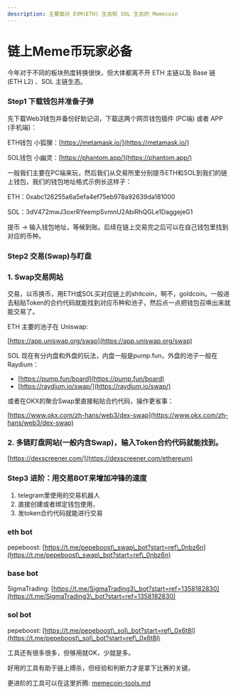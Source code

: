 ```yaml
---
description: 主要面对 EVM(ETH) 生态和 SOL 生态的 Memecoin
---
```


# 链上Meme币玩家必备



今年对于不同的板块热度转换很快，但大体都离不开 ETH 主链以及 Base 链 (ETH L2) 、SOL 主链生态。

### Step1 下载钱包并准备子弹

先下载Web3钱包并备份好助记词，下载这两个网页钱包插件 (PC端) 或者 APP (手机端)：

ETH钱包 小狐狸：[https://metamask.io/](https://metamask.io/)

SOL钱包 小幽灵：[https://phantom.app/](https://phantom.app/)

一般我们主要在PC端来玩，然后我们从交易所里分别提币ETH和SOL到我们的链上钱包，我们的钱包地址格式示例长这样子：

ETH：0xabc126255a6a5efa4ef75eb978a92639da181000

SOL：3dV472mwJ3oxrRYeempSvmnU2AbiRhQGLe1DaggejeG1

提币 -> 输入钱包地址，等候到账。后续在链上交易完之后可以在自己钱包里找到对应的币种。



### Step2 交易(Swap)与盯盘

### 1. Swap交易网站

交易，以币换币，用ETH或SOL买对应链上的shitcoin，啊不，goldcoin。一般进去粘贴Token的合约代码就能找到对应币种和池子，然后点一点把钱包召唤出来就能交易了。

ETH 主要的池子在 Uniswap:&#x20;

[https://app.uniswap.org/swap](https://app.uniswap.org/swap)

SOL 现在有分内盘和外盘的玩法，内盘一般是pump.fun，外盘的池子一般在 Raydium：

* [https://pump.fun/board](https://pump.fun/board)
* [https://raydium.io/swap/](https://raydium.io/swap/)

或者在OKX的聚合Swap里直接粘贴合约代码，操作更省事：

[https://www.okx.com/zh-hans/web3/dex-swap](https://www.okx.com/zh-hans/web3/dex-swap)



### 2. 多链盯盘网站(一般内含Swap)，输入Token合约代码就能找到。

[https://dexscreener.com/](https://dexscreener.com/ethereum)



### Step3 进阶：用交易BOT来增加冲锋的速度

1. telegram里使用的交易机器人
2. 直接创建或者绑定钱包使用，
3. 发token合约代码就能进行交易&#x20;

### eth bot

pepeboost: [https://t.me/pepeboost\_swap\_bot?start=ref\_0nbz6n](https://t.me/pepeboost\_swap\_bot?start=ref\_0nbz6n)

### base bot

SigmaTrading: [https://t.me/SigmaTrading3\_bot?start=ref=1358182830](https://t.me/SigmaTrading3\_bot?start=ref=1358182830)

### sol bot&#x20;

pepeboost: [https://t.me/pepeboost\_sol\_bot?start=ref\_0x6t8l](https://t.me/pepeboost\_sol\_bot?start=ref\_0x6t8l)





工具还有很多很多，但够用就OK，少就是多。

好用的工具有助于链上搏杀，但经验和判断力才是拿下比赛的关键。



更进阶的工具可以在这里折腾:  [memecoin-tools.md](../web3-tools/memecoin-tools.md "mention")









